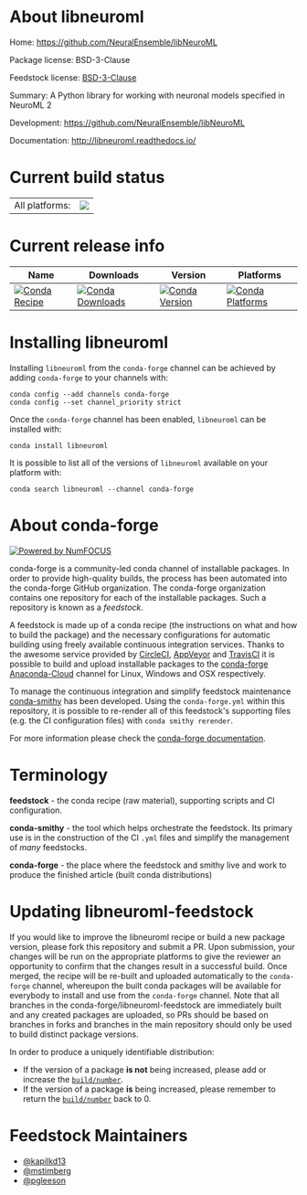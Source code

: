 About libneuroml
================

Home: https://github.com/NeuralEnsemble/libNeuroML

Package license: BSD-3-Clause

Feedstock license: [BSD-3-Clause](https://github.com/conda-forge/libneuroml-feedstock/blob/master/LICENSE.txt)

Summary: A Python library for working with neuronal models specified in NeuroML 2

Development: https://github.com/NeuralEnsemble/libNeuroML

Documentation: http://libneuroml.readthedocs.io/

Current build status
====================


<table><tr><td>All platforms:</td>
    <td>
      <a href="https://dev.azure.com/conda-forge/feedstock-builds/_build/latest?definitionId=6052&branchName=master">
        <img src="https://dev.azure.com/conda-forge/feedstock-builds/_apis/build/status/libneuroml-feedstock?branchName=master">
      </a>
    </td>
  </tr>
</table>

Current release info
====================

| Name | Downloads | Version | Platforms |
| --- | --- | --- | --- |
| [![Conda Recipe](https://img.shields.io/badge/recipe-libneuroml-green.svg)](https://anaconda.org/conda-forge/libneuroml) | [![Conda Downloads](https://img.shields.io/conda/dn/conda-forge/libneuroml.svg)](https://anaconda.org/conda-forge/libneuroml) | [![Conda Version](https://img.shields.io/conda/vn/conda-forge/libneuroml.svg)](https://anaconda.org/conda-forge/libneuroml) | [![Conda Platforms](https://img.shields.io/conda/pn/conda-forge/libneuroml.svg)](https://anaconda.org/conda-forge/libneuroml) |

Installing libneuroml
=====================

Installing `libneuroml` from the `conda-forge` channel can be achieved by adding `conda-forge` to your channels with:

```
conda config --add channels conda-forge
conda config --set channel_priority strict
```

Once the `conda-forge` channel has been enabled, `libneuroml` can be installed with:

```
conda install libneuroml
```

It is possible to list all of the versions of `libneuroml` available on your platform with:

```
conda search libneuroml --channel conda-forge
```


About conda-forge
=================

[![Powered by NumFOCUS](https://img.shields.io/badge/powered%20by-NumFOCUS-orange.svg?style=flat&colorA=E1523D&colorB=007D8A)](http://numfocus.org)

conda-forge is a community-led conda channel of installable packages.
In order to provide high-quality builds, the process has been automated into the
conda-forge GitHub organization. The conda-forge organization contains one repository
for each of the installable packages. Such a repository is known as a *feedstock*.

A feedstock is made up of a conda recipe (the instructions on what and how to build
the package) and the necessary configurations for automatic building using freely
available continuous integration services. Thanks to the awesome service provided by
[CircleCI](https://circleci.com/), [AppVeyor](https://www.appveyor.com/)
and [TravisCI](https://travis-ci.com/) it is possible to build and upload installable
packages to the [conda-forge](https://anaconda.org/conda-forge)
[Anaconda-Cloud](https://anaconda.org/) channel for Linux, Windows and OSX respectively.

To manage the continuous integration and simplify feedstock maintenance
[conda-smithy](https://github.com/conda-forge/conda-smithy) has been developed.
Using the ``conda-forge.yml`` within this repository, it is possible to re-render all of
this feedstock's supporting files (e.g. the CI configuration files) with ``conda smithy rerender``.

For more information please check the [conda-forge documentation](https://conda-forge.org/docs/).

Terminology
===========

**feedstock** - the conda recipe (raw material), supporting scripts and CI configuration.

**conda-smithy** - the tool which helps orchestrate the feedstock.
                   Its primary use is in the construction of the CI ``.yml`` files
                   and simplify the management of *many* feedstocks.

**conda-forge** - the place where the feedstock and smithy live and work to
                  produce the finished article (built conda distributions)


Updating libneuroml-feedstock
=============================

If you would like to improve the libneuroml recipe or build a new
package version, please fork this repository and submit a PR. Upon submission,
your changes will be run on the appropriate platforms to give the reviewer an
opportunity to confirm that the changes result in a successful build. Once
merged, the recipe will be re-built and uploaded automatically to the
`conda-forge` channel, whereupon the built conda packages will be available for
everybody to install and use from the `conda-forge` channel.
Note that all branches in the conda-forge/libneuroml-feedstock are
immediately built and any created packages are uploaded, so PRs should be based
on branches in forks and branches in the main repository should only be used to
build distinct package versions.

In order to produce a uniquely identifiable distribution:
 * If the version of a package **is not** being increased, please add or increase
   the [``build/number``](https://docs.conda.io/projects/conda-build/en/latest/resources/define-metadata.html#build-number-and-string).
 * If the version of a package **is** being increased, please remember to return
   the [``build/number``](https://docs.conda.io/projects/conda-build/en/latest/resources/define-metadata.html#build-number-and-string)
   back to 0.

Feedstock Maintainers
=====================

* [@kapilkd13](https://github.com/kapilkd13/)
* [@mstimberg](https://github.com/mstimberg/)
* [@pgleeson](https://github.com/pgleeson/)

